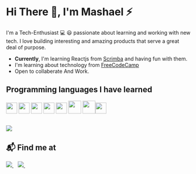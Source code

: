 <!--
**MashaelAlsalhi/MashaelAlsalhi** is a ✨ _special_ ✨ repository because its `README.md` (this file) appears on your GitHub profile.

Here are some ideas to get you started:

- 🔭 I’m currently working on ...
- 🌱 I’m currently learning ...
- 👯 I’m looking to collaborate on ...
- 🤔 I’m looking for help with ...
- 💬 Ask me about ...
- 📫 How to reach me: ...
- 😄 Pronouns: ...
- ⚡ Fun fact: ...
-->
# Hi There 👋, I'm Mashael ⚡
 I'm a Tech-Enthusiast 💻 😃 passionate about learning and working with new tech. I love building interesting and amazing products that serve a great deal of purpose.
- **Currently**, I'm learning Reactjs from [Scrimba](https://scrimba.com/) and having fun with them. 
- I'm learning about technology from [FreeCodeCamp](https://www.freecodecamp.org/) 
- Open to collaberate And Work.



## Programming languages I have learned
<img src = 'https://github.com/MarikIshtar007/MarikIshtar007/blob/master/images/python2.png' height='30'/>  <img src = 'https://github.com/MarikIshtar007/MarikIshtar007/blob/master/images/html.svg' width='30'/> <img src = 'https://github.com/MarikIshtar007/MarikIshtar007/blob/master/images/css.svg' width='30'/> <img src = 'https://github.com/MarikIshtar007/MarikIshtar007/blob/master/images/js.svg' width='30'/> <img src = 'https://github.com/MarikIshtar007/MarikIshtar007/blob/master/images/sql.svg' width='30'/> <img src = 'https://github.com/MarikIshtar007/MarikIshtar007/blob/master/images/react.svg' width='35'/> <img src = "https://github.com/MarikIshtar007/MarikIshtar007/blob/master/images/java.svg" width='35'/><img src =
"https://upload.wikimedia.org/wikipedia/commons/4/40/VB.NET_Logo.svg" width='30'/>
##
<img src = "https://github-readme-stats.vercel.app/api/top-langs/?username=MashaelAlsalhi&layout=compact">
 
 
 
 ## 📬 Find me at  
  
<p >
  <a href="mailto:Meshael.a.alsalhi@gmail.com">
    <img src="https://img.shields.io/badge/Gmail-D14836?style=for-the-badge&logo=gmail&logoColor=white" />
  </a>&nbsp;&nbsp;
   <a href="https://www.linkedin.com/in/mashael-alsalhi-183242185/">
    <img src="https://img.shields.io/badge/linkedin-%230077B5.svg?&style=for-the-badge&logo=linkedin&logoColor=white" />
  </a>&nbsp;&nbsp;
  <a href="https://www.twitter.com/Mashael_prog/">
   
</p>
